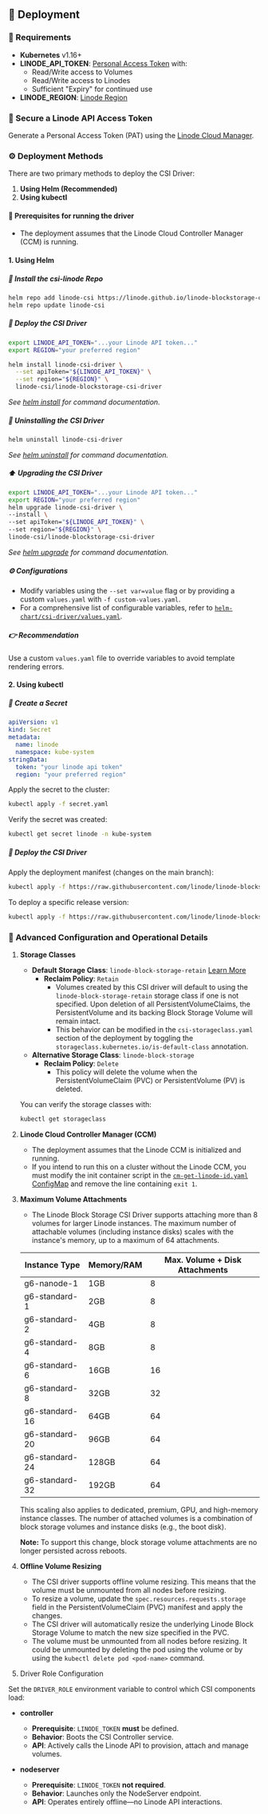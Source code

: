 ## 🚀 Deployment

### 🔧 Requirements

- **Kubernetes** v1.16+
- **LINODE_API_TOKEN**: [Personal Access Token](https://cloud.linode.com/profile/tokens) with:
  - Read/Write access to Volumes
  - Read/Write access to Linodes
  - Sufficient "Expiry" for continued use
- **LINODE_REGION**: [Linode Region](https://api.linode.com/v4/regions)

### 🔐 Secure a Linode API Access Token

Generate a Personal Access Token (PAT) using the [Linode Cloud Manager](https://cloud.linode.com/profile/tokens).

### ⚙️ Deployment Methods

There are two primary methods to deploy the CSI Driver:

1. **Using Helm (Recommended)**
2. **Using kubectl**

#### 🔧 Prerequisites for running the driver

- The deployment assumes that the Linode Cloud Controller Manager (CCM) is running.

#### 1. Using Helm

##### 🔄 Install the csi-linode Repo

```sh
helm repo add linode-csi https://linode.github.io/linode-blockstorage-csi-driver/
helm repo update linode-csi
```

##### 🚀 Deploy the CSI Driver

```sh
export LINODE_API_TOKEN="...your Linode API token..."
export REGION="your preferred region"

helm install linode-csi-driver \
  --set apiToken="${LINODE_API_TOKEN}" \
  --set region="${REGION}" \
  linode-csi/linode-blockstorage-csi-driver
```

_See [helm install](https://helm.sh/docs/helm/helm_install/) for command documentation._

##### 🧹 Uninstalling the CSI Driver

```sh
helm uninstall linode-csi-driver
```

_See [helm uninstall](https://helm.sh/docs/helm/helm_uninstall/) for command documentation._

##### ⬆️ Upgrading the CSI Driver

```sh
export LINODE_API_TOKEN="...your Linode API token..."
export REGION="your preferred region"
helm upgrade linode-csi-driver \
--install \
--set apiToken="${LINODE_API_TOKEN}" \
--set region="${REGION}" \
linode-csi/linode-blockstorage-csi-driver
```

_See [helm upgrade](https://helm.sh/docs/helm/helm_upgrade/) for command documentation._

##### ⚙️ Configurations

- Modify variables using the `--set var=value` flag or by providing a custom `values.yaml` with `-f custom-values.yaml`.
- For a comprehensive list of configurable variables, refer to [`helm-chart/csi-driver/values.yaml`](https://github.com/linode/linode-blockstorage-csi-driver/blob/main/helm-chart/csi-driver/values.yaml).

##### 👉 Recommendation

Use a custom `values.yaml` file to override variables to avoid template rendering errors.

#### 2. Using kubectl

##### 🔑 Create a Secret

```yaml
apiVersion: v1
kind: Secret
metadata:
  name: linode
  namespace: kube-system
stringData:
  token: "your linode api token"
  region: "your preferred region"
```

Apply the secret to the cluster:

```sh
kubectl apply -f secret.yaml
```
Verify the secret was created:

```sh
kubectl get secret linode -n kube-system
```

##### 🚀 Deploy the CSI Driver

Apply the deployment manifest (changes on the main branch):

```sh
kubectl apply -f https://raw.githubusercontent.com/linode/linode-blockstorage-csi-driver/master/internal/driver/deploy/releases/linode-blockstorage-csi-driver.yaml
```

To deploy a specific release version:

```sh
kubectl apply -f https://raw.githubusercontent.com/linode/linode-blockstorage-csi-driver/master/internal/driver/deploy/releases/linode-blockstorage-csi-driver-v0.5.3.yaml
```

### 🔧 Advanced Configuration and Operational Details

1. **Storage Classes**
   - **Default Storage Class**: `linode-block-storage-retain` [Learn More](https://kubernetes.io/docs/tasks/administer-cluster/change-default-storage-class/)
     - **Reclaim Policy**: `Retain`
       - Volumes created by this CSI driver will default to using the `linode-block-storage-retain` storage class if one is not specified. Upon deletion of all PersistentVolumeClaims, the PersistentVolume and its backing Block Storage Volume will remain intact.
       - This behavior can be modified in the `csi-storageclass.yaml` section of the deployment by toggling the `storageclass.kubernetes.io/is-default-class` annotation.
   - **Alternative Storage Class**: `linode-block-storage`
     - **Reclaim Policy**: `Delete`
       - This policy will delete the volume when the PersistentVolumeClaim (PVC) or PersistentVolume (PV) is deleted.

    You can verify the storage classes with:

    ```sh
    kubectl get storageclass
    ```

2. **Linode Cloud Controller Manager (CCM)**
   - The deployment assumes that the Linode CCM is initialized and running.
   - If you intend to run this on a cluster without the Linode CCM, you must modify the init container script in the [`cm-get-linode-id.yaml` ConfigMap](https://github.com/linode/linode-blockstorage-csi-driver/blob/main/deploy/kubernetes/base/cm-get-linode-id.yaml) and remove the line containing `exit 1`.

3. **Maximum Volume Attachments**
   - The Linode Block Storage CSI Driver supports attaching more than 8 volumes for larger Linode instances. The maximum number of attachable volumes (including instance disks) scales with the instance's memory, up to a maximum of 64 attachments.

   | Instance Type | Memory/RAM | Max. Volume + Disk Attachments |
   |---------------|------------|--------------------------------|
   | g6-nanode-1   | 1GB        | 8                              |
   | g6-standard-1 | 2GB        | 8                              |
   | g6-standard-2 | 4GB        | 8                              |
   | g6-standard-4 | 8GB        | 8                              |
   | g6-standard-6 | 16GB       | 16                             |
   | g6-standard-8 | 32GB       | 32                             |
   | g6-standard-16| 64GB       | 64                             |
   | g6-standard-20| 96GB       | 64                             |
   | g6-standard-24| 128GB      | 64                             |
   | g6-standard-32| 192GB      | 64                             |

   This scaling also applies to dedicated, premium, GPU, and high-memory instance classes. The number of attached volumes is a combination of block storage volumes and instance disks (e.g., the boot disk).

   **Note:** To support this change, block storage volume attachments are no longer persisted across reboots.

4. **Offline Volume Resizing**

    - The CSI driver supports offline volume resizing. This means that the volume must be unmounted from all nodes before resizing.
    - To resize a volume, update the `spec.resources.requests.storage` field in the PersistentVolumeClaim (PVC) manifest and apply the changes.
    - The CSI driver will automatically resize the underlying Linode Block Storage Volume to match the new size specified in the PVC.
    - The volume must be unmounted from all nodes before resizing.
      It could be unmounted by deleting the pod using the volume or by using the `kubectl delete pod <pod-name>` command.

5. Driver Role Configuration

Set the `DRIVER_ROLE` environment variable to control which CSI components load:

- **controller**
  - **Prerequisite**: `LINODE_TOKEN` **must** be defined.
  - **Behavior**: Boots the CSI Controller service.
  - **API**: Actively calls the Linode API to provision, attach and manage volumes.

- **nodeserver**
  - **Prerequisite**: `LINODE_TOKEN` **not required**.
  - **Behavior**: Launches only the NodeServer endpoint.
  - **API**: Operates entirely offline—no Linode API interactions.
